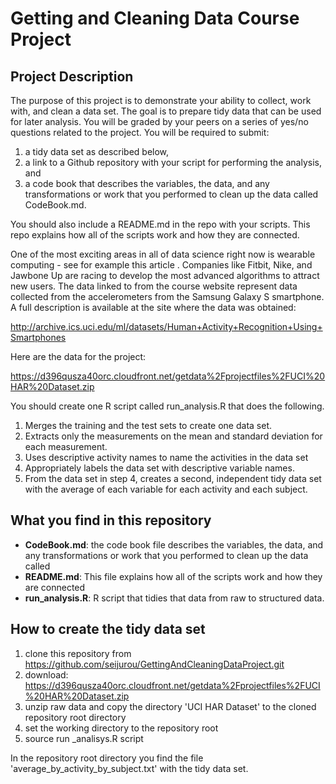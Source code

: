Getting and Cleaning Data Course Project
========================================

## Project Description

The purpose of this project is to demonstrate your ability to collect, work with, and clean a data set. The goal is to prepare tidy data that can be used for later analysis. You will be graded by your peers on a series of yes/no questions related to the project. You will be required to submit: 
1) a tidy data set as described below, 
2) a link to a Github repository with your script for performing the analysis, and 
3) a code book that describes the variables, the data, and any transformations or work that you performed to clean up the data called CodeBook.md. 

You should also include a README.md in the repo with your scripts. This repo explains how all of the scripts work and how they are connected.

One of the most exciting areas in all of data science right now is wearable computing - see for example this article . Companies like Fitbit, Nike, and Jawbone Up are racing to develop the most advanced algorithms to attract new users. The data linked to from the course website represent data collected from the accelerometers from the Samsung Galaxy S smartphone. A full description is available at the site where the data was obtained:

http://archive.ics.uci.edu/ml/datasets/Human+Activity+Recognition+Using+Smartphones

Here are the data for the project:

https://d396qusza40orc.cloudfront.net/getdata%2Fprojectfiles%2FUCI%20HAR%20Dataset.zip

You should create one R script called run_analysis.R that does the following.

1. Merges the training and the test sets to create one data set.
2. Extracts only the measurements on the mean and standard deviation for each measurement.
3. Uses descriptive activity names to name the activities in the data set
4. Appropriately labels the data set with descriptive variable names.
5. From the data set in step 4, creates a second, independent tidy data set with the average of each variable for each activity and each subject.

## What you find in this repository

* __CodeBook.md__: the code book file describes the variables, the data, and any transformations or work that you performed to clean up the data called 
* __README.md__: This file explains how all of the scripts work and how they are connected
* __run_analysis.R__: R script that tidies that data from raw to structured data.

## How to create the tidy data set

1. clone this repository from https://github.com/seijurou/GettingAndCleaningDataProject.git
2. download: https://d396qusza40orc.cloudfront.net/getdata%2Fprojectfiles%2FUCI%20HAR%20Dataset.zip
3. unzip raw data and copy the directory 'UCI HAR Dataset' to the cloned repository root directory
4. set the working directory to the repository root
5. source run _analisys.R script 

In the repository root directory you find the file 'average_by_activity_by_subject.txt' with the tidy data set.
